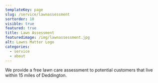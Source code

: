 ```yaml
---
templateKey: page
slug: /service/lawnassessment
sortorder: 10
visible: true
featured: true
title: Lawn Assessment
featuredimage: /img/lawnassessment.jpg
alt: Lawns Matter Logo
categories:
  - service
  - about
---
```


We provide a free lawn care assessment to potential customers that live within
15 miles of Deddington.
